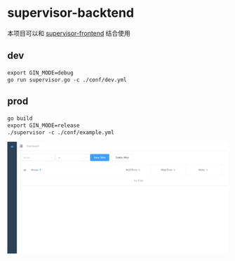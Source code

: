 # supervisor-backtend
本项目可以和
[supervisor-frontend](https://github.com/lizongying/supervisor-frontend)
结合使用

## dev 
```
export GIN_MODE=debug 
go run supervisor.go -c ./conf/dev.yml
```

## prod
```
go build
export GIN_MODE=release
./supervisor -c ./conf/example.yml
```
![preview](./Screenshot.png)

